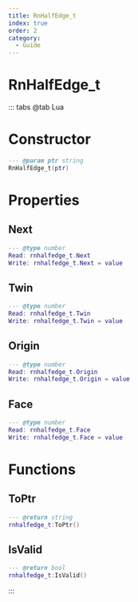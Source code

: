 ```yaml
---
title: RnHalfEdge_t
index: true
order: 2
category:
  - Guide
---
```


# RnHalfEdge_t

::: tabs
@tab Lua
# Constructor
```lua
--- @param ptr string
RnHalfEdge_t(ptr)
```
# Properties
## Next 
```lua
--- @type number
Read: rnhalfedge_t.Next
Write: rnhalfedge_t.Next = value
```
## Twin 
```lua
--- @type number
Read: rnhalfedge_t.Twin
Write: rnhalfedge_t.Twin = value
```
## Origin 
```lua
--- @type number
Read: rnhalfedge_t.Origin
Write: rnhalfedge_t.Origin = value
```
## Face 
```lua
--- @type number
Read: rnhalfedge_t.Face
Write: rnhalfedge_t.Face = value
```
# Functions
## ToPtr
```lua
--- @return string
rnhalfedge_t:ToPtr()
```
## IsValid
```lua
--- @return bool
rnhalfedge_t:IsValid()
```

:::